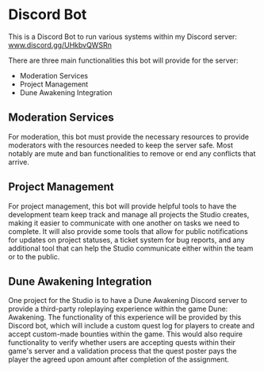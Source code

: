 # Discord Bot
This is a Discord Bot to run various systems within my Discord server: www.discord.gg/UHkbvQWSRn

There are three main functionalities this bot will provide for the server:
- Moderation Services
- Project Management
- Dune Awakening Integration

## Moderation Services
For moderation, this bot must provide the necessary resources to provide moderators with the resources needed to keep the server safe. Most notably are mute and ban functionalities to remove or end any conflicts that arrive.

## Project Management
For project management, this bot will provide helpful tools to have the development team keep track and manage all projects the Studio creates, making it easier to communicate with one another on tasks we need to complete. It will also provide some tools that allow for public notifications for updates on project statuses, a ticket system for bug reports, and any additional tool that can help the Studio communicate either within the team or to the public.

## Dune Awakening Integration
One project for the Studio is to have a Dune Awakening Discord server to provide a third-party roleplaying experience within the game Dune: Awakening. The functionality of this experience will be provided by this Discord bot, which will include a custom quest log for players to create and accept custom-made bounties within the game. This would also require functionality to verify whether users are accepting quests within their game's server and a validation process that the quest poster pays the player the agreed upon amount after completion of the assignment.
